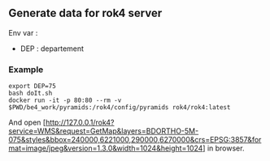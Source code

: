 ## Generate data for rok4 server

Env var :

- DEP : departement

### Example

```
export DEP=75
bash doIt.sh
docker run -it -p 80:80 --rm -v $PWD/be4_work/pyramids:/rok4/config/pyramids rok4/rok4:latest
```

And open [http://127.0.0.1/rok4?service=WMS&request=GetMap&layers=BDORTHO-5M-075&styles&bbox=240000,6221000,290000,6270000&crs=EPSG:3857&format=image/jpeg&version=1.3.0&width=1024&height=1024] in browser.